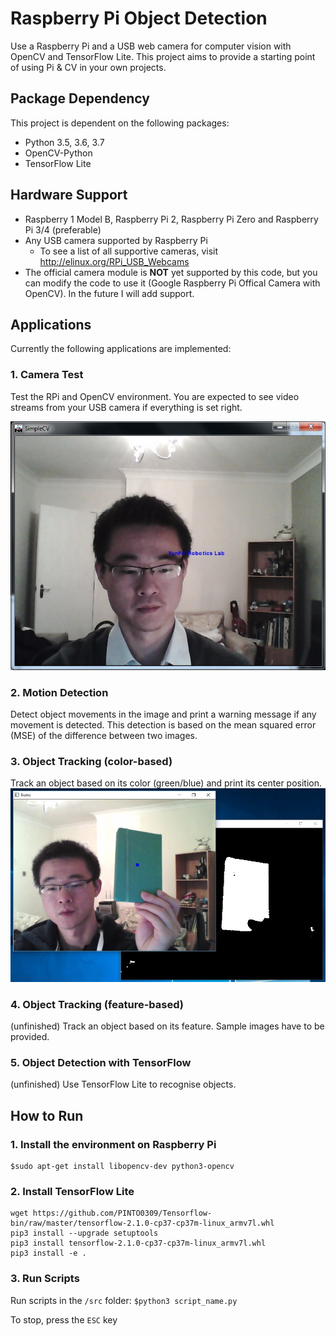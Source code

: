 # Raspberry Pi Object Detection

Use a Raspberry Pi and a USB web camera for computer vision with OpenCV and TensorFlow Lite. This project aims to provide a starting point of using Pi & CV in your own projects.


## Package Dependency
This project is dependent on the following packages:
- Python 3.5, 3.6, 3.7
- OpenCV-Python
- TensorFlow Lite


## Hardware Support
- Raspberry 1 Model B, Raspberry Pi 2, Raspberry Pi Zero and Raspberry Pi 3/4 (preferable)  
- Any USB camera supported by Raspberry Pi  
  - To see a list of all supportive cameras, visit http://elinux.org/RPi_USB_Webcams
- The official camera module is **NOT** yet supported by this code, but you can modify the code to use it (Google Raspberry Pi Offical Camera with OpenCV). In the future I will add support.


## Applications
Currently the following applications are implemented:

### 1. Camera Test
Test the RPi and OpenCV environment. You are expected to see video streams from your USB camera if everything is set right.

![alt text](./doc/cv_camera_test.jpg)

### 2. Motion Detection
Detect object movements in the image and print a warning message if any movement is detected. This detection is based on the mean squared error (MSE) of the difference between two images.

### 3. Object Tracking (color-based)
Track an object based on its color (green/blue) and print its center position.
![alt text](./doc/cv_object_tracking.jpg)

### 4. Object Tracking (feature-based)
(unfinished) Track an object based on its feature. Sample images have to be provided.

### 5. Object Detection with TensorFlow
(unfinished) Use TensorFlow Lite to recognise objects. 


## How to Run
### 1. Install the environment on Raspberry Pi
```
$sudo apt-get install libopencv-dev python3-opencv
```

### 2. Install TensorFlow Lite
```
wget https://github.com/PINTO0309/Tensorflow-bin/raw/master/tensorflow-2.1.0-cp37-cp37m-linux_armv7l.whl
pip3 install --upgrade setuptools
pip3 install tensorflow-2.1.0-cp37-cp37m-linux_armv7l.whl
pip3 install -e .
```

### 3. Run Scripts
Run scripts in the `/src` folder: `$python3 script_name.py`

To stop, press the `ESC` key